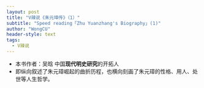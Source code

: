 ```yaml
---
layout: post
title: "V辣说《朱元璋传》（1）"
subtitle: "Speed reading「Zhu Yuanzhang's Biography」(1)"
author: "WongCU"
header-style: text
tags:
  - V辣说
---
```



* 本书作者：吴晗 中国**现代明史研究**的开拓人
* 即纵向叙述了朱元璋崛起的曲折历程，也横向刻画了朱元璋的性格、用人、处世等人生哲学。
